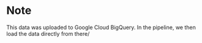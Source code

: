 # Note

This data was uploaded to Google Cloud BigQuery. In the pipeline, we then load the data directly from there/
